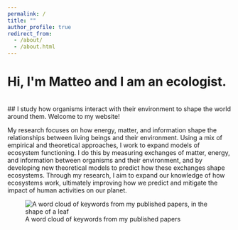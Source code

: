 ```yaml
---
permalink: /
title: ""
author_profile: true
redirect_from:
  - /about/
  - /about.html
---
```


# Hi, I'm Matteo and I am an ecologist.
<br>
## I study how organisms interact with their environment to shape the world around them. Welcome to my website!

My research focuses on how energy, matter, and information shape the relationships between living beings and their environment. Using a mix of empirical and theoretical approaches, I work to expand models of ecosystem functioning. I do this by measuring exchanges of matter, energy, and information between organisms and their environment, and by developing new theoretical models to predict how these exchanges shape ecosystems. Through my research, I aim to expand our knowledge of how ecosystems work, ultimately improving how we predict and mitigate the impact of human activities on our planet.

<figure>
<img src="../images/wordcloud2.png" alt="A word cloud of keywords from my published papers, in the shape of a leaf" style = "float:center">
<figcaption>A word cloud of keywords from my published papers</figcaption>
</figure>
